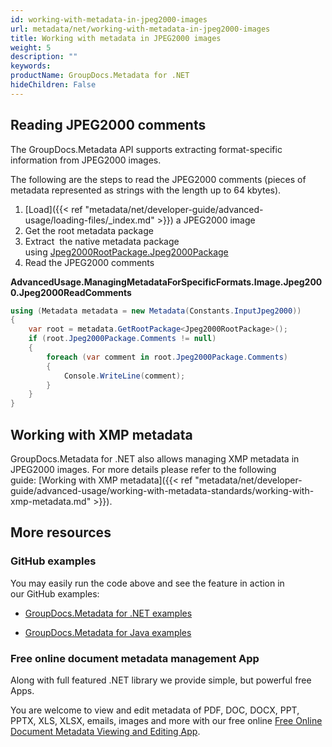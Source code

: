 ```yaml
---
id: working-with-metadata-in-jpeg2000-images
url: metadata/net/working-with-metadata-in-jpeg2000-images
title: Working with metadata in JPEG2000 images
weight: 5
description: ""
keywords: 
productName: GroupDocs.Metadata for .NET
hideChildren: False
---
```

## Reading JPEG2000 comments

The GroupDocs.Metadata API supports extracting format-specific information from JPEG2000 images.

The following are the steps to read the JPEG2000 comments (pieces of metadata represented as strings with the length up to 64 kbytes).

1.  [Load]({{< ref "metadata/net/developer-guide/advanced-usage/loading-files/_index.md" >}}) a JPEG2000 image
2.  Get the root metadata package
3.  Extract  the native metadata package using [Jpeg2000RootPackage.Jpeg2000Package](https://apireference.groupdocs.com/net/metadata/groupdocs.metadata.formats.image/jpeg2000rootpackage/properties/jpeg2000package)
4.  Read the JPEG2000 comments

**AdvancedUsage.ManagingMetadataForSpecificFormats.Image.Jpeg2000.Jpeg2000ReadComments**

```csharp
using (Metadata metadata = new Metadata(Constants.InputJpeg2000))
{
	var root = metadata.GetRootPackage<Jpeg2000RootPackage>();
	if (root.Jpeg2000Package.Comments != null)
	{
		foreach (var comment in root.Jpeg2000Package.Comments)
		{
			Console.WriteLine(comment);
		}
	}
}
```

## Working with XMP metadata

GroupDocs.Metadata for .NET also allows managing XMP metadata in JPEG2000 images. For more details please refer to the following guide: [Working with XMP metadata]({{< ref "metadata/net/developer-guide/advanced-usage/working-with-metadata-standards/working-with-xmp-metadata.md" >}}).

## More resources

### GitHub examples

You may easily run the code above and see the feature in action in our GitHub examples:

*   [GroupDocs.Metadata for .NET examples](https://github.com/groupdocs-metadata/GroupDocs.Metadata-for-.NET)
    
*   [GroupDocs.Metadata for Java examples](https://github.com/groupdocs-metadata/GroupDocs.Metadata-for-Java)
    

### Free online document metadata management App

Along with full featured .NET library we provide simple, but powerful free Apps.

You are welcome to view and edit metadata of PDF, DOC, DOCX, PPT, PPTX, XLS, XLSX, emails, images and more with our free online [Free Online Document Metadata Viewing and Editing App](https://products.groupdocs.app/metadata).

